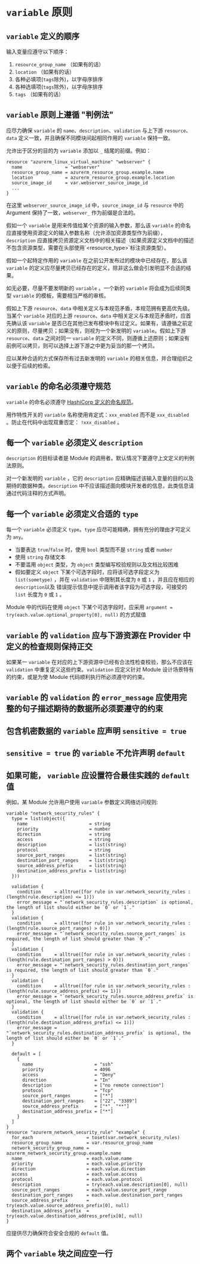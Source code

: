 # `variable` 原则

## `variable` 定义的顺序

输入变量应遵守以下顺序：

1. `resource_group_name` （如果有的话）
2. `location` （如果有的话）
3. 各种必填项(`tags`除外)，以字母序排序
4. 各种选填项(`tags`除外)，以字母序排序
5. `tags` （如果有的话）

## `variable` 原则上遵循 "判例法"

应尽力确保 `variable` 的 `name`、`description`、`validation` 与上下游 `resource`、`data` 定义一致，并且确保不同模块间起相同作用的 `variable` 保持一致。

允许出于区分的目的为 `variable` 添加以 `_` 结尾的前缀。例如：

```hcl
resource "azurerm_linux_virtual_machine" "webserver" {
  name                = "webserver"
  resource_group_name = azurerm_resource_group.example.name
  location            = azurerm_resource_group.example.location
  source_image_id     = var.webserver_source_image_id
  ...
}
```

在这里 `webserver_source_image_id` 中，`source_image_id` 与 `resource` 中的 Argument 保持了一致，`webserver_` 作为前缀是合法的。

假如一个 `variable` 是用来传值给某个资源的输入参数，那么该 `variable` 的命名应直接使用资源定义的输入参数名称（允许添加资源类型作为前缀）， `description` 应直接拷贝资源定义文档中的相关描述（如果资源定义文档中的描述不包含资源类型，需要在头部使用\`<resource_type>\`标注资源类型）。

假如一个起特定作用的 `variable` 在之前公开发布过的模块中已经存在，那么该 `variable` 的定义应尽量拷贝已经存在的定义，除非这么做会引发明显不合适的结果。

如无必要，尽量不要发明新的 `variable` 。一个新的 `variable` 将会成为后续同类型 `variable` 的模板，需要相当严格的审核。

假如上下游 `resource`、`data` 中相关定义与本规范矛盾，本规范拥有更高优先级。当某个 `variable` 对应的上游 `resource`、`data` 中相关定义与本规范矛盾时，应首先确认该 `variable` 是否已在其他已发布模块中有过定义。如果有，请遵循之前定义的原则，尽量拷贝；如果没有，则视为一个新发明的 `variable`。假如上下游 `resource`、`data` 之间对同一 `variable` 的定义不同，则遵循上述原则；如果没有前例可以拷贝，则可以选择上游下游之中更为妥当的那一个拷贝。

应以某种合适的方式保存所有过去新发明的 `variable` 的相关信息，并合理组织之以便于后续的检索。

## `variable` 的命名必须遵守规范

`variable` 的命名必须遵守 [HashiCorp 定义的命名规范](https://www.terraform.io/docs/extend/best-practices/naming.html)。

用作特性开关的 `variable` 名称使用肯定式：`xxx_enabled` 而不是 `xxx_disabled` 。防止在代码中出现双重否定： `!xxx_disabled` 。

## 每一个 `variable` 必须定义 `description`

`description` 的目标读者是 Module 的调用者。默认情况下要遵守上文定义的判例法原则。

对一个新发明的 `variable` ，它的 `description` 应精确描述该输入变量的目的以及期待的数据种类。`description` 中不应该描述面向模块开发者的信息，此类信息请通过代码注释的方式声明。

## 每一个 `variable` 必须定义合适的 `type`

每一个 `variable` 必须定义 `type`。`type` 应尽可能精确，拥有充分的理由才可定义为 `any`。

* 当要表达 `true`/`false` 时，使用 `bool` 类型而不是 `string` 或者 `number`
* 使用 `string` 存储文本
* 不要滥用 `object` 类型，为 `object` 类型编写校验规则以及文档比较困难
* 假如要定义 `object` 下某个可选字段时，应将该可选字段定义为 `list(sometype)` ，并在 `validation` 中限制其长度为 `0` 或 `1` ，并且应在相应的 `description`以及 错误提示信息中提示调用者该字段为可选字段，可接受的 `list` 长度为 `0` 或 `1` 。

Module 中的代码在使用 `object` 下某个可选字段时，应采用 `argument = try(each.value.optional_property[0], null)` 的方式赋值

## `variable` 的 `validation` 应与下游资源在 Provider 中定义的检查规则保持正交

如果某一 `variable` 在对应的上下游资源中已经有合法性检查校验，那么不应该在 `validation` 中重复定义这些约束。`validation` 应定义针对 Module 设计场景特有的约束，或是为使 Module 代码顺利执行所必须遵守的约束。

## `variable` 的 `validation` 的 `error_message` 应使用完整的句子描述期待的数据所必须要遵守的约束

## 包含机密数据的 `variable` 应声明 `sensitive = true`

## `sensitive = true` 的 `variable` 不允许声明 `default`

## 如果可能， `variable` 应设置符合最佳实践的 `default` 值

例如，某 Module 允许用户使用 `variable` 参数定义网络访问规则:

```hcl
variable "network_security_rules" {
  type = list(object({
    name                       = string
    priority                   = number
    direction                  = string
    access                     = string
    description                = list(string)
    protocol                   = string
    source_port_ranges         = list(string)
    destination_port_ranges    = list(string)
    source_address_prefix      = list(string)
    destination_address_prefix = list(string)
  }))

  validation {
    condition     = alltrue([for rule in var.network_security_rules : (length(rule.description) <= 1)])
    error_message = "`network_security_rules.description` is optional, the length of list should either be `0` or `1`."
  }
  validation {
    condition     = alltrue([for rule in var.network_security_rules : (length(rule.source_port_ranges) > 0)])
    error_message = "`network_security_rules.source_port_ranges` is required, the length of list should greater than `0`."
  }
  validation {
    condition     = alltrue([for rule in var.network_security_rules : (length(rule.destination_port_ranges) > 0)])
    error_message = "`network_security_rules.destination_port_ranges` is required, the length of list should greater than `0`."
  }
  validation {
    condition     = alltrue([for rule in var.network_security_rules : (length(rule.source_address_prefix) <= 1)])
    error_message = "`network_security_rules.source_address_prefix` is optional, the length of list should either be `0` or `1`."
  }
  validation {
    condition     = alltrue([for rule in var.network_security_rules : (length(rule.destination_address_prefix) <= 1)])
    error_message = "`network_security_rules.destination_address_prefix` is optional, the length of list should either be `0` or `1`."
  }

  default = [
    {
      name                       = "ssh"
      priority                   = 4096
      access                     = "Deny"
      direction                  = "In"
      description                = ["no remote connection"]
      protocol                   = "Tcp"
      source_port_ranges         = ["*"]
      destination_port_ranges    = ["22", "3389"]
      source_address_prefix      = ["*", "**"]
      destination_address_prefix = ["*"]
    }
  ]
}
resource "azurerm_network_security_rule" "example" {
  for_each                    = toset(var.network_security_rules)
  resource_group_name         = var.resource_group_name
  network_security_group_name = azurerm_network_security_group.example.name
  name                        = each.value.name
  priority                    = each.value.priority
  direction                   = each.value.direction
  access                      = each.value.access
  protocol                    = each.value.protocol
  description                 = try(each.value.description[0], null)
  source_port_ranges          = each.value.source_port_range
  destination_port_ranges     = each.value.destination_port_ranges
  source_address_prefix       = try(each.value.source_address_prefix[0], null)
  destination_address_prefix  = try(each.value.destination_address_prefix[0], null)
}
```

应提供尽力确保符合安全合规的 `default` 值。

## 两个 `variable` 块之间应空一行
